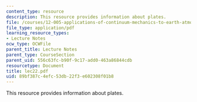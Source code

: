 ```yaml
---
content_type: resource
description: This resource provides information about plates.
file: /courses/12-005-applications-of-continuum-mechanics-to-earth-atmospheric-and-planetary-sciences-spring-2006/89bf387c4efc53db22f3e602308f01b8_lec22.pdf
file_type: application/pdf
learning_resource_types:
- Lecture Notes
ocw_type: OCWFile
parent_title: Lecture Notes
parent_type: CourseSection
parent_uid: 556c63fc-b90f-9c17-add0-463a86844cdb
resourcetype: Document
title: lec22.pdf
uid: 89bf387c-4efc-53db-22f3-e602308f01b8
---
```

This resource provides information about plates.

